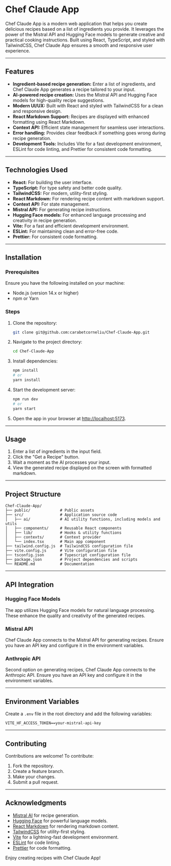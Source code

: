 # Chef Claude App

Chef Claude App is a modern web application that helps you create delicious recipes based on a list of ingredients you provide. It leverages the power of the Mistral API and Hugging Face models to generate creative and practical cooking instructions. Built using React, TypeScript, and styled with TailwindCSS, Chef Claude App ensures a smooth and responsive user experience.

---

## Features

- **Ingredient-based recipe generation:** Enter a list of ingredients, and Chef Claude App generates a recipe tailored to your input.
- **AI-powered recipe creation:** Uses the Mistral API and Hugging Face models for high-quality recipe suggestions.
- **Modern UI/UX:** Built with React and styled with TailwindCSS for a clean and responsive design.
- **React Markdown Support:** Recipes are displayed with enhanced formatting using React Markdown.
- **Context API:** Efficient state management for seamless user interactions.
- **Error handling:** Provides clear feedback if something goes wrong during recipe generation.
- **Development Tools:** Includes Vite for a fast development environment, ESLint for code linting, and Prettier for consistent code formatting.

---

## Technologies Used

- **React:** For building the user interface.
- **TypeScript:** For type safety and better code quality.
- **TailwindCSS:** For modern, utility-first styling.
- **React Markdown:** For rendering recipe content with markdown support.
- **Context API:** For state management.
- **Mistral API:** For generating recipe instructions.
- **Hugging Face models:** For enhanced language processing and creativity in recipe generation.
- **Vite:** For a fast and efficient development environment.
- **ESLint:** For maintaining clean and error-free code.
- **Prettier:** For consistent code formatting.

---

## Installation

### Prerequisites

Ensure you have the following installed on your machine:

- Node.js (version 14.x or higher)
- npm or Yarn

### Steps

1. Clone the repository:

   ```bash
   git clone git@github.com:carabetcorneliu/Chef-Claude-App.git
   ```

2. Navigate to the project directory:

   ```bash
   cd Chef-Claude-App
   ```

3. Install dependencies:

   ```bash
   npm install
   # or
   yarn install
   ```

4. Start the development server:

   ```bash
   npm run dev
   # or
   yarn start
   ```

5. Open the app in your browser at [http://localhost:5173](http://localhost:5173).

---

## Usage

1. Enter a list of ingredients in the input field.
2. Click the "Get a Recipe" button.
3. Wait a moment as the AI processes your input.
4. View the generated recipe displayed on the screen with formatted markdown.

---

## Project Structure

```
Chef-Claude-App/
├── public/             # Public assets
├── src/                # Application source code
│   ├── ai/             # AI utility functions, including models and utils
│   ├── components/     # Reusable React components
│   ├── lib/            # Hooks & utility functions
│   ├── contexts/       # Context provider
│   └── index.tsx       # Main app component
├── tailwind.config.js  # TailwindCSS configuration file
├── vite.config.js      # Vite configuration file
├── tsconfig.json       # Typescript configuration file
├── package.json        # Project dependencies and scripts
└── README.md           # Documentation
```

---

## API Integration

### Hugging Face Models

The app utilizes Hugging Face models for natural language processing. These enhance the quality and creativity of the generated recipes.

### Mistral API

Chef Claude App connects to the Mistral API for generating recipes. Ensure you have an API key and configure it in the environment variables.

### Anthropic API

Second option on generating recipes, Chef Claude App connects to the Anthropic API. Ensure you have an API key and configure it in the environment variables.

---

## Environment Variables

Create a `.env` file in the root directory and add the following variables:

```env
VITE_HF_ACCESS_TOKEN==your-mistral-api-key
```

---

## Contributing

Contributions are welcome! To contribute:

1. Fork the repository.
2. Create a feature branch.
3. Make your changes.
4. Submit a pull request.

---

## Acknowledgments

- [Mistral AI](https://mistral.ai) for recipe generation.
- [Hugging Face](https://huggingface.co) for powerful language models.
- [React Markdown](https://github.com/remarkjs/react-markdown) for rendering markdown content.
- [TailwindCSS](https://tailwindcss.com) for utility-first styling.
- [Vite](https://vitejs.dev) for a lightning-fast development environment.
- [ESLint](https://eslint.org) for code linting.
- [Prettier](https://prettier.io) for code formatting.

Enjoy creating recipes with Chef Claude App!
